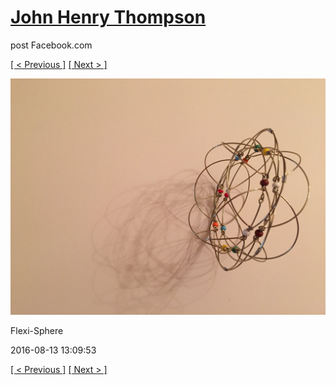 # [John Henry Thompson](../README.md)
post Facebook.com

[[ < Previous ]](2016-08-13-5.md) [[ Next > ]](2016-08-13-7.md)

[![](../media/2016-08-13/Flexi-Sphere-5.jpg)](../README.md)

Flexi-Sphere

2016-08-13 13:09:53

[[ < Previous ]](2016-08-13-5.md) [[ Next > ]](2016-08-13-7.md)
